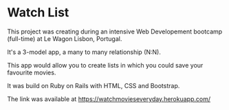 # Watch List

This project was creating during an intensive Web Developement bootcamp (full-time) at Le Wagon Lisbon, Portugal.

It's a 3-model app, a many to many relationship (N:N).

This app would allow you to create lists in which you could save your favourite movies.

It was build on Ruby on Rails with HTML, CSS and Bootstrap.

The link was available at https://watchmovieseveryday.herokuapp.com/
